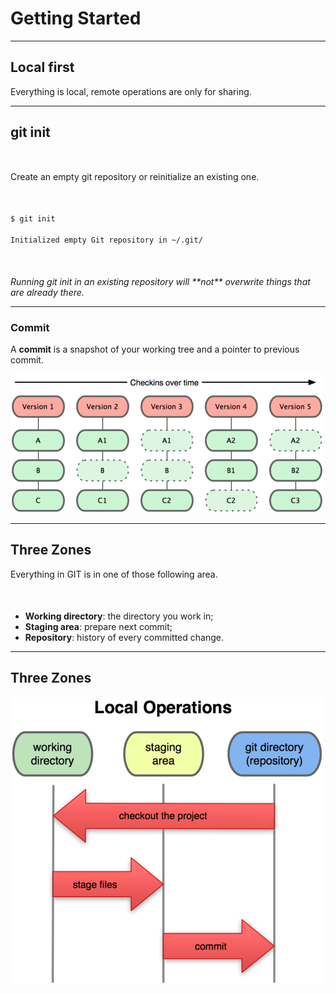 <!-- .slide: data-background="img/getting-started/plunge.jpg" data-background-size="cover" class="no-title black" -->

# Getting Started

---

## Local first

Everything is local, remote operations are only for sharing.

---

## git init

<p style="margin:50px auto;">Create an empty git repository or reinitialize an existing one.</p>

``` sh
$ git init

Initialized empty Git repository in ~/.git/
```

<p style="margin-top:50px;font-style:italic;" class="fragment">
Running git init in an existing repository will **not** overwrite things that
are already there.
</p>

---

### Commit

A **commit** is a snapshot of your working tree and a pointer to previous commit.

![](img/repository-anatomy/commit.png)

---

## Three Zones

Everything in GIT is in one of those following area.

<ul style="margin-top: 50px;">
    <li><strong class="fragment highlight-green">Working directory</strong>: the directory you work in;</li>
    <li><strong class="fragment highlight-red">Staging area</strong>: prepare next commit;</li>
    <li><strong class="fragment highlight-blue">Repository</strong>: history of every committed change.</li>
</ul>

---

## Three Zones

![](img/repository-anatomy/zones.png)
